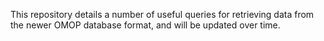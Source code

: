 <p>This repository details a number of useful queries for retrieving data from the newer OMOP database format, and will be updated over time.</p> 
